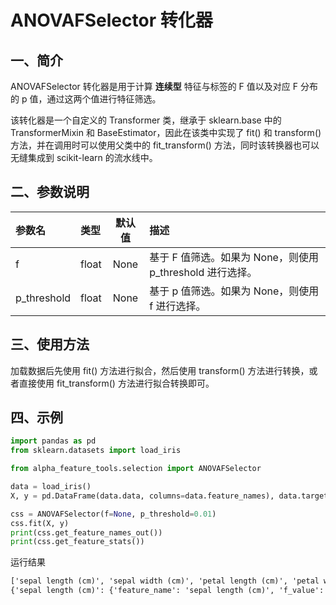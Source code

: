 # ANOVAFSelector 转化器




## 一、简介

ANOVAFSelector 转化器是用于计算 **连续型** 特征与标签的 F 值以及对应 F 分布的 p 值，通过这两个值进行特征筛选。

该转化器是一个自定义的 Transformer 类，继承于 sklearn.base 中的 TransformerMixin 和 BaseEstimator，因此在该类中实现了 fit() 和 transform() 方法，并在调用时可以使用父类中的 fit_transform() 方法，同时该转换器也可以无缝集成到 scikit-learn 的流水线中。



## 二、参数说明

| 参数名         | 类型      |  默认值   | 描述                                      |
|:------------|:---------|:--------:|:----------------------------------------|
| f           | float      | None    | 基于 F 值筛选。如果为 None，则使用 p_threshold 进行选择。 |
| p_threshold | float    | None    | 基于 p 值筛选。如果为 None，则使用 f 进行选择。           |



## 三、使用方法

加载数据后先使用 fit() 方法进行拟合，然后使用 transform() 方法进行转换，或者直接使用 fit_transform() 方法进行拟合转换即可。




## 四、示例

```python
import pandas as pd
from sklearn.datasets import load_iris

from alpha_feature_tools.selection import ANOVAFSelector

data = load_iris()
X, y = pd.DataFrame(data.data, columns=data.feature_names), data.target

css = ANOVAFSelector(f=None, p_threshold=0.01)
css.fit(X, y)
print(css.get_feature_names_out())
print(css.get_feature_stats())
```

运行结果
```txt
['sepal length (cm)', 'sepal width (cm)', 'petal length (cm)', 'petal width (cm)']
{'sepal length (cm)': {'feature_name': 'sepal length (cm)', 'f_value': 119.26450218449871, 'p_value': 1.6696691907731882e-31}, 'sepal width (cm)': {'feature_name': 'sepal width (cm)', 'f_value': 49.16004008961427, 'p_value': 4.492017133303181e-17}, 'petal length (cm)': {'feature_name': 'petal length (cm)', 'f_value': 1180.1611822529776, 'p_value': 2.85677661096213e-91}, 'petal width (cm)': {'feature_name': 'petal width (cm)', 'f_value': 960.0071468018293, 'p_value': 4.169445839437135e-85}}
```
